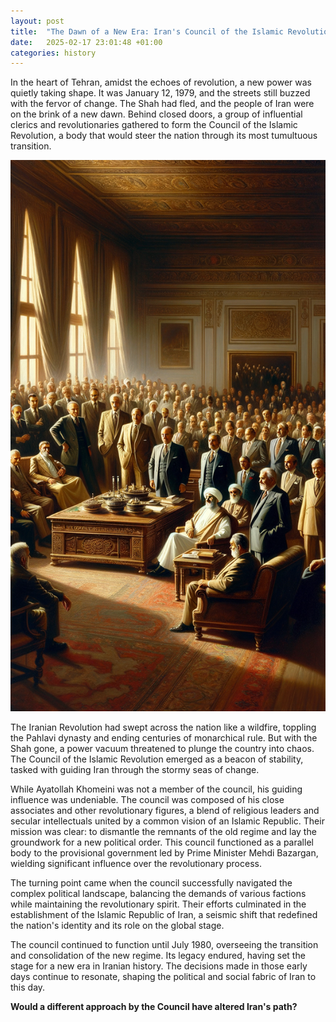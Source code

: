 ```yaml
---
layout: post
title:  "The Dawn of a New Era: Iran's Council of the Islamic Revolution"
date:   2025-02-17 23:01:48 +01:00
categories: history
---
```


In the heart of Tehran, amidst the echoes of revolution, a new power was quietly taking shape. It was January 12, 1979, and the streets still buzzed with the fervor of change. The Shah had fled, and the people of Iran were on the brink of a new dawn. Behind closed doors, a group of influential clerics and revolutionaries gathered to form the Council of the Islamic Revolution, a body that would steer the nation through its most tumultuous transition.

![Image](/assets/images/17_February_be579b8c35ec99db401f66350ea10119.png)

The Iranian Revolution had swept across the nation like a wildfire, toppling the Pahlavi dynasty and ending centuries of monarchical rule. But with the Shah gone, a power vacuum threatened to plunge the country into chaos. The Council of the Islamic Revolution emerged as a beacon of stability, tasked with guiding Iran through the stormy seas of change.

While Ayatollah Khomeini was not a member of the council, his guiding influence was undeniable. The council was composed of his close associates and other revolutionary figures, a blend of religious leaders and secular intellectuals united by a common vision of an Islamic Republic. Their mission was clear: to dismantle the remnants of the old regime and lay the groundwork for a new political order. This council functioned as a parallel body to the provisional government led by Prime Minister Mehdi Bazargan, wielding significant influence over the revolutionary process.

The turning point came when the council successfully navigated the complex political landscape, balancing the demands of various factions while maintaining the revolutionary spirit. Their efforts culminated in the establishment of the Islamic Republic of Iran, a seismic shift that redefined the nation's identity and its role on the global stage.

The council continued to function until July 1980, overseeing the transition and consolidation of the new regime. Its legacy endured, having set the stage for a new era in Iranian history. The decisions made in those early days continue to resonate, shaping the political and social fabric of Iran to this day.

**Would a different approach by the Council have altered Iran's path?**
